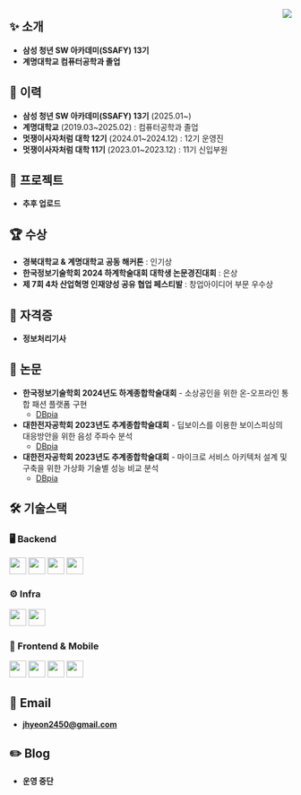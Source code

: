 <div style="float: right;">

![](https://komarev.com/ghpvc/?username=2-jjong&label=Profile%20views&color=af4bf1&style=flat)

</div> 

## ✨ 소개
- **삼성 청년 SW 아카데미(SSAFY) 13기**  
- **계명대학교 컴퓨터공학과 졸업**

## 👋 이력  

- **삼성 청년 SW 아카데미(SSAFY) 13기** (2025.01~)  
- **계명대학교** (2019.03~2025.02) : 컴퓨터공학과 졸업
- **멋쟁이사자처럼 대학 12기** (2024.01~2024.12) : 12기 운영진  
- **멋쟁이사자처럼 대학 11기** (2023.01~2023.12) : 11기 신입부원  

## 📁 프로젝트

- **추후 업로드**

## 🏆 수상  

- **경북대학교 & 계명대학교 공동 해커톤** : 인기상
- **한국정보기술학회 2024 하계학술대회 대학생 논문경진대회** : 은상
- **제 7회 4차 산업혁명 인재양성 공유 협업 페스티발** : 창업아이디어 부문 우수상

## 🏅 자격증  

- **정보처리기사**  

## 📜 논문  

- **한국정보기술학회 2024년도 하계종합학술대회** - 소상공인을 위한 온-오프라인 통합 패션 플랫폼 구현
  - <a href="https://www.dbpia.co.kr/journal/articleDetail?nodeId=NODE11825721">DBpia</a>
- **대한전자공학회 2023년도 추계종합학술대회** - 딥보이스를 이용한 보이스피싱의 대응방안을 위한 음성 주파수 분석  
  - <a href="https://www.dbpia.co.kr/journal/articleDetail?nodeId=NODE11701410">DBpia</a>
- **대한전자공학회 2023년도 추계종합학술대회** - 마이크로 서비스 아키텍처 설계 및 구축을 위한 가상화 기술별 성능 비교 분석
  - <a href="https://www.dbpia.co.kr/journal/articleDetail?nodeId=NODE11701299">DBpia</a> 

## 🛠 기술스택  

### 🖥️ Backend  
<p align="left">
  <img src="https://img.shields.io/badge/Java-007396?style=flat&logo=java&logoColor=white" height="30"/>
  <img src="https://img.shields.io/badge/Spring-6DB33F?style=flat&logo=spring&logoColor=white" height="30"/>
  <img src="https://img.shields.io/badge/MySQL-4479A1?style=flat&logo=mysql&logoColor=white" height="30"/>
  <img src="https://img.shields.io/badge/MariaDB-003545?style=flat&logo=mariadb&logoColor=white" height="30"/>
</p>

### ⚙️ Infra  
<p align="left">
  <img src="https://img.shields.io/badge/AWS-232F3E?style=flat&logo=amazon-aws&logoColor=white" height="30"/>
  <img src="https://img.shields.io/badge/Docker-2496ED?style=flat&logo=docker&logoColor=white" height="30"/>
</p>

### 🎨 Frontend & Mobile  
<p align="left">
  <img src="https://img.shields.io/badge/HTML5-E34F26?style=flat&logo=html5&logoColor=white" height="30"/>
  <img src="https://img.shields.io/badge/CSS3-1572B6?style=flat&logo=css3&logoColor=white" height="30"/>
  <img src="https://img.shields.io/badge/JavaScript-F7DF1E?style=flat&logo=javascript&logoColor=black" height="30"/>
  <img src="https://img.shields.io/badge/Android-3DDC84?style=flat&logo=android&logoColor=white" height="30"/>
</p>


## 📧 Email  

- **jhyeon2450@gmail.com**  

## ✏️ Blog 

- **운영 중단**
